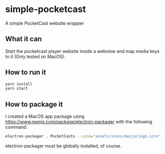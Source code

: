 # simple-pocketcast
A simple PocketCast website wrapper

## What it can
Start the pocketcast player website inside a webview and map media keys to it (Only tested on MacOS).

## How to run it

```bash
yarn install
yarn start
```

## How to package it
I created a MacOS app package using https://www.npmjs.com/package/electron-packager with the following command:

```bash
electron-packager . PocketCasts --icon="assets/icons/mac/pclogo.icns"
````

electron-packager must be globally installed, of course.